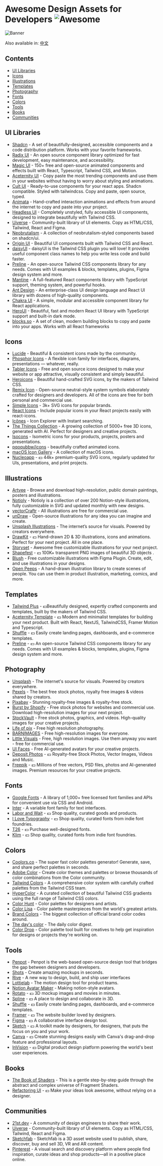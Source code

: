 # Awesome Design Assets for Developers ![Awesome](https://awesome.re/badge.svg)

![Banner](banner.svg)

Also available in: [中文](README.zh.md)

## Contents

- [UI Libraries](#ui-libraries)
- [Icons](#icons)
- [Illustrations](#illustrations)
- [Templates](#templates)
- [Photography](#photography)
- [Fonts](#fonts)
- [Colors](#colors)
- [Tools](#tools)
- [Books](#books)
- [Communities](#communities)

## UI Libraries

- [Shadcn](https://ui.shadcn.com) - A set of beautifully-designed, accessible components and a code distribution platform. Works with your favorite frameworks.
- [Radix UI](https://www.radix-ui.com/) - An open source component library optimized for fast development, easy maintenance, and accessibility.
- [Magic UI](https://magicui.design) - 150+ free and open-source animated components and effects built with React, Typescript, Tailwind CSS, and Motion.
- [Aceternity UI](https://ui.aceternity.com) - Copy paste the most trending components and use them in your websites without having to worry about styling and animations.
- [Cult UI](https://www.cult-ui.com) - Ready-to-use components for your react apps. Shadcn compatible. Styled with tailwindcss. Copy and paste, open source, typed.
- [Animata](https://animata.design) - Hand-crafted interaction animations and effects from around the internet to copy and paste into your project.
- [Headless UI](https://headlessui.com) - Completely unstyled, fully accessible UI components, designed to integrate beautifully with Tailwind CSS.
- [Uiverse](https://uiverse.io) - Community-built library of UI elements. Copy as HTML/CSS, Tailwind, React and Figma.
- [Neobrutalism](https://www.neobrutalism.dev) - A collection of neobrutalism-styled components based on shadcn/ui.
- [Origin UI](https://originui.com) - Beautiful UI components built with Tailwind CSS and React.
- [daisyUI](https://daisyui.com) - daisyUI is the Tailwind CSS plugin you will love! It provides useful component class names to help you write less code and build faster.
- [Preline](https://preline.co) - An open-source Tailwind CSS components library for any needs. Comes with UI examples & blocks, templates, plugins, Figma design system and more.
- [Mantine](https://mantine.dev) - A full-featured React components library with TypeScript support, theming system, and powerful hooks.
- [Ant Design](https://ant.design) - An enterprise-class UI design language and React UI library with dozens of high-quality components.
- [Chakra UI](https://chakra-ui.com) - A simple, modular and accessible component library for React applications.
- [HeroUI](https://www.heroui.com) - Beautiful, fast and modern React UI library with TypeScript support and built-in dark mode.
- [blocks.so](https://blocks.so) - A set of clean, modern building blocks to copy and paste into your apps. Works with all React frameworks

## Icons

- [Lucide](https://lucide.dev/) - Beautiful & consistent icons made by the community.
- [Phosphor Icons](https://phosphoricons.com) - A flexible icon family for interfaces, diagrams, presentations — whatever, really.
- [Tabler Icons](https://tabler.io/icons) - Free and open source icons designed to make your website or app attractive, visually consistent and simply beautiful.
- [Heroicons](https://heroicons.com) - Beautiful hand-crafted SVG icons, by the makers of Tailwind CSS.
- [Remix Icon](https://remixicon.com) - Open-source neutral-style system symbols elaborately crafted for designers and developers. All of the icons are free for both personal and commercial use.
- [Simple Icons](https://simpleicons.org) - 3k+ SVG icons for popular brands.
- [React Icons](https://react-icons.github.io/react-icons/) - Include popular icons in your React projects easily with react-icons.
- [Icônes](https://icones.js.org) - Icon Explorer with Instant searching.
- [The Thiings Collection](https://www.thiings.co) - A growing collection of 5000+ free 3D icons, generated with AI. Perfect for designers and creative projects.
- [Isocons](https://www.isocons.app) - Isometric icons for your products, projects, posters and presentations.
- [pqoqubbw/icons](https://icons.pqoqubbw.dev) - beautifully crafted animated icons.
- [macOS Icon Gallery](https://www.macosicongallery.com) - A collection of macOS icons.
- [Nucleoapp](https://nucleoapp.com) - 💵 44k+ premium-quality SVG icons, regularly updated for UIs, presentations, and print projects.

## Illustrations

- [Artvee](https://artvee.com) - Browse and download high-resolution, public domain paintings, posters and illustrations.
- [Notioly](https://notioly.com) - Notioly is a collection of over 200 Notion-style illustrations, fully customizable in SVG and updated monthly with new designs.
- [vectorCraftr](https://vectorcraftr.com) - All illustrations are free for commercial use.
- [unDraw](https://undraw.co) - Open-source illustrations for any idea you can imagine and create.
- [Unsplash Illustrations](https://unsplash.com/illustrations) - The internet’s source for visuals. Powered by creators everywhere.
- [DrawKit](https://www.drawkit.com) - 💵 Hand-drawn 2D & 3D illustrations, icons and animations. Perfect for your next project. All in one place.
- [Storyset](https://storyset.com) - Awesome free customizable illustrations for your next project.
- [Shapefest](https://shapefest.com) - 💵 100K+ transparent PNG images of beautiful 3D objects .
- [Blush](https://blush.design) - Free customizable illustrations with Figma Plugin. Create, edit, and use illustrations in your designs.
- [Open Peeps](https://www.openpeeps.com) - A hand-drawn illustration library to create scenes of people. You can use them in product illustration, marketing, comics, and more.


## Templates

- [Tailwind Plus](https://tailwindcss.com/plus) - 💵Beautifully designed, expertly crafted components and templates, built by the makers of Tailwind CSS.
- [Aceternity Template](https://pro.aceternity.com/templates) - 💵 Modern and minimalist templates for building your next product. Built with React, NextJS, TailwindCSS, Framer Motion and Typescript.
- [Shuffle](https://shuffle.dev/) - 💵 Easily create landing pages, dashboards, and e-commerce templates.
- [Preline](https://preline.co) - 💵 An open-source Tailwind CSS components library for any needs. Comes with UI examples & blocks, templates, plugins, Figma design system and more.

## Photography

- [Unsplash](https://unsplash.com) - The internet's source for visuals. Powered by creators everywhere.
- [Pexels](https://www.pexels.com) - The best free stock photos, royalty free images & videos shared by creators.
- [Pixabay](https://pixabay.com) - Stunning royalty-free images & royalty-free stock.
- [Burst by Shopify](https://burst.shopify.com) - Free stock photos for websites and commercial use. Download high-resolution images for your next project.
- [StockVault](https://www.stockvault.net) - Free stock photos, graphics, and videos. High-quality images for your creative projects.
- [Life of pix](https://www.lifeofpix.com) - Free high resolution photography.
- [BARNIMAGES](https://barnimages.com) - Free high-resolution images for everyone.
- [Little Visuals](https://littlevisuals.co) - Free, high resolution images. Use them anyway you want - free for commercial use.
- [UI Faces](https://uifaces.co) - Free AI-generated avatars for your creative projects.
- [Deposit Photos](https://depositphotos.com) - 💵 Royalty-free Stock Photos, Vector Images, Videos and Music.
- [Freepik](https://www.freepik.com) - 💵 Millions of free vectors, PSD files, photos and AI-generated images. Premium resources for your creative projects.

## Fonts

- [Google Fonts](https://fonts.google.com) - A library of 1,000+ free licensed font families and APIs for convenient use via CSS and Android.
- [Inter](https://rsms.me/inter/) - A variable font family for text interfaces.
- [Labor and Wait](https://www.laborandwait.xyz) - 💵 Shop quality, curated goods and products.
- [I Love Typography](https://fonts.ilovetypography.com) - 💵 Shop quality, curated fonts from indie font foundries.
- [T26](https://www.t26.com) - 💵 Purchase well-designed fonts.
- [Klim](https://klim.co.nz) - 💵 Shop quality, curated fonts from indie font foundries.

## Colors

- [Coolors.co](https://coolors.co) - The super fast color palettes generator! Generate, save, and share perfect palettes in seconds.
- [Adobe Color](https://color.adobe.com) - Create color themes and palettes or browse thousands of color combinations from the Color community.
- [Tailwind Colors](https://tailwindcss.com/docs/customizing-colors) - A comprehensive color system with carefully crafted palettes from the Tailwind CSS team.
- [HyperColor](https://hypercolor.dev) - A curated collection of beautiful Tailwind CSS gradients using the full range of Tailwind CSS colors.
- [Color Hunt](https://colorhunt.co) - Color palettes for designers and artists.
- [Color Lisa](https://colorlisa.com) - Color palette masterpieces from the world's greatest artists.
- [Brand Colors](https://brandcolors.net) - The biggest collection of official brand color codes around.
- [The day's color](https://www.thedayscolor.com) - The daily color digest.
- [Color Drop](https://colordrop.io) - Color palette tool built for creatives to help get inspiration for designs or projects they're working on.

## Tools

- [Penpot](https://penpot.app) - Penpot is the web-based open-source design tool that bridges the gap between designers and developers.
- [Shots](https://shots.so) - Create amazing mockups in seconds.
- [Rive](https://rive.app) - A new way to design, build, and ship user interfaces
- [Lottielab](https://www.lottielab.com) - The motion design tool for product teams.
- [Notion Avatar Maker](https://notion-avatar.app) - Making notion-style avatars.
- [Rotato](https://rotato.app) - 💵 3D mockup images and movies in minutes.
- [Spline](https://spline.design) - 💵 A place to design and collaborate in 3D.
- [Shuffle](https://shuffle.dev/) - 💵 Easily create landing pages, dashboards, and e-commerce templates.
- [Framer](https://www.framer.com) - 💵 The website builder loved by designers.
- [Figma](https://www.figma.com) - 💵 A collaborative interface design tool.
- [Sketch](https://www.sketch.com) - 💵 A toolkit made by designers, for designers, that puts the focus on you and your work.
- [Canva](https://www.canva.com) - 💵 Create stunning designs easily with Canva's drag-and-drop feature and professional layouts.
- [InVision](https://www.invisionapp.com) - 💵 Digital product design platform powering the world's best user experiences.

## Books

- [The Book of Shaders](https://thebookofshaders.com) - This is a gentle step-by-step guide through the abstract and complex universe of Fragment Shaders.
- [Refactoring UI](https://www.refactoringui.com) - 💵 Make your ideas look awesome, without relying on a designer.

## Communities

- [21st.dev](https://21st.dev) - A community of design engineers to share their work.
- [Uiverse](https://uiverse.io) - Community-built library of UI elements. Copy as HTML/CSS, Tailwind, React and Figma.
- [Sketchfab](https://sketchfab.com) - Sketchfab is a 3D asset website used to publish, share, discover, buy and sell 3D, VR and AR content.
- [Pinterest](https://pinterest.com) - A visual search and discovery platform where people find inspiration, curate ideas and shop products—all in a positive place online.
